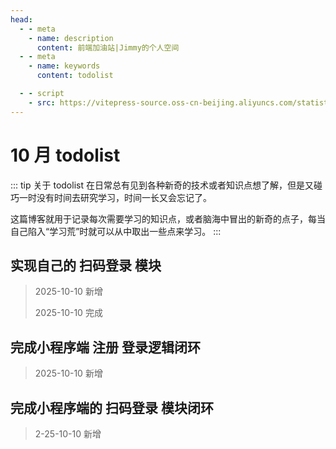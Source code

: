 ```yaml
---
head:
  - - meta
    - name: description
      content: 前端加油站|Jimmy的个人空间
  - - meta
    - name: keywords
      content: todolist

  - - script
    - src: https://vitepress-source.oss-cn-beijing.aliyuncs.com/statistics.js
---
```


# 10 月 todolist

::: tip 关于 todolist
在日常总有见到各种新奇的技术或者知识点想了解，但是又碰巧一时没有时间去研究学习，时间一长又会忘记了。

这篇博客就用于记录每次需要学习的知识点，或者脑海中冒出的新奇的点子，每当自己陷入“学习荒”时就可以从中取出一些点来学习。
:::

## 实现自己的 扫码登录 模块

> 2025-10-10 新增
>
> 2025-10-10 完成

## 完成小程序端 注册 登录逻辑闭环

> 2025-10-10 新增

## 完成小程序端的 扫码登录 模块闭环

> 2-25-10-10 新增
